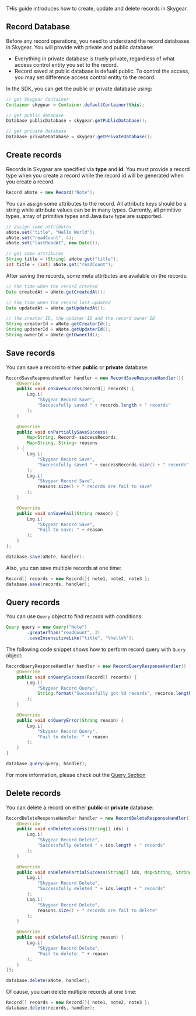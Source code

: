 THis guide introduces how to create, update and delete records in Skygear.

<a name="database"></a>
## Record Database

Before any record operations, you need to understand the record databases in
Skygear. You will provide with private and public database:

- Everything in private database is truely private, regardless of what access
control entity you set to the record.
- Record saved at public database is defualt public. To control the access, you
may set difference access control entity to the record.

In the SDK, you can get the public or private database using:

```java
// get Skygear Container
Container skygear = Container.defaultContainer(this);

// get public database
Database publicDatabase = skygear.getPublicDatabase();

// get private database
Database privateDatabase = skygear.getPrivateDatabase();
```

<a name="create"></a>
## Create records

Records in Skygear are specified via __type__ and __id__. You must provide a record
type when you create a record while the record id will be generated when you
create a record.

```java
Record aNote = new Record("Note");
```

You can assign some attributes to the record. All attribute keys should be a
string while attribute values can be in many types. Currently, all primitive
types, array of primitive types and Java `Date` type are supported.

```java
// assign some attributes
aNote.set("title", "Hello World");
aNote.set("readCount", 4);
aNote.set("lastReadAt", new Date());

// get some attributes
String title = (String) aNote.get("title");
int title = (int) aNote.get("readCount");
```

After saving the records, some meta attributes are available on the records:

```java
// the time when the record created
Date createdAt = aNote.getCreatedAt();

// the time when the record last updated
Date updatedAt = aNote.getUpdatedAt();

// the creator ID, the updater ID and the record owner ID
String creatorId = aNote.getCreatorId();
String updaterId = aNote.getUpdaterId();
String ownerId = aNote.getOwnerId();
```

<a name="save"></a>
## Save records

You can save a record to either __public__ or __private__ database:

```java
RecordSaveResponseHandler handler = new RecordSaveResponseHandler(){
    @Override
    public void onSaveSuccess(Record[] records) {
        Log.i(
            "Skygear Record Save",
            "Successfully saved " + records.length + " records"
        );
    }

    @Override
    public void onPartiallySaveSuccess(
        Map<String, Record> successRecords,
        Map<String, String> reasons
    ) {
        Log.i(
            "Skygear Record Save",
            "Successfully saved " + successRecords.size() + " records"
        );
        Log.i(
            "Skygear Record Save",
            reasons.size() + " records are fail to save"
        );
    }

    @Override
    public void onSaveFail(String reason) {
        Log.i(
            "Skygear Record Save",
            "Fail to save: " + reason
        );
    }
};

database.save(aNote, handler);
```

Also, you can save multiple records at one time:

```java
Record[] records = new Record[]{ note1, note2, note3 };
database.save(records, handler);
```

<a name="query"></a>
## Query records

You can use `Query` object to find records with conditions:

```java
Query query = new Query("Note")
        .greaterThan("readCount", 3)
        .caseInsensitiveLike("title", "%hello%");
```

The following code snippet shows how to perform record query with `Query` object:

```java
RecordQueryResponseHandler handler = new RecordQueryResponseHandler() {
    @Override
    public void onQuerySuccess(Record[] records) {
        Log.i(
            "Skygear Record Query",
            String.format("Successfully got %d records", records.length)
        );
    }

    @Override
    public void onQueryError(String reason) {
        Log.i(
            "Skygear Record Query",
            "Fail to delete: " + reason
        );
    }
}

database.query(query, handler);

```

For more information, please check out the [Query Section](/android/guide/query)

<a name="delete"></a>
## Delete records

You can delete a record on either __public__ or __private__ database:

```java
RecordDeleteResponseHandler handler = new RecordDeleteResponseHandler() {
    @Override
    public void onDeleteSuccess(String[] ids) {
        Log.i(
            "Skygear Record Delete",
            "Successfully deleted " + ids.length + " records"
        );
    }

    @Override
    public void onDeletePartialSuccess(String[] ids, Map<String, String> reasons) {
        Log.i(
            "Skygear Record Delete",
            "Successfully deleted " + ids.length + " records"
        );
        Log.i(
            "Skygear Record Delete",
            reasons.size() + " records are fail to delete"
        );
    }

    @Override
    public void onDeleteFail(String reason) {
        Log.i(
            "Skygear Record Delete",
            "Fail to delete: " + reason
        );
    }
});

database.delete(aNote, handler);
```

Of cause, you can delete multiple records at one time:

```java
Record[] records = new Record[]{ note1, note2, note3 };
database.delete(records, handler);
```
